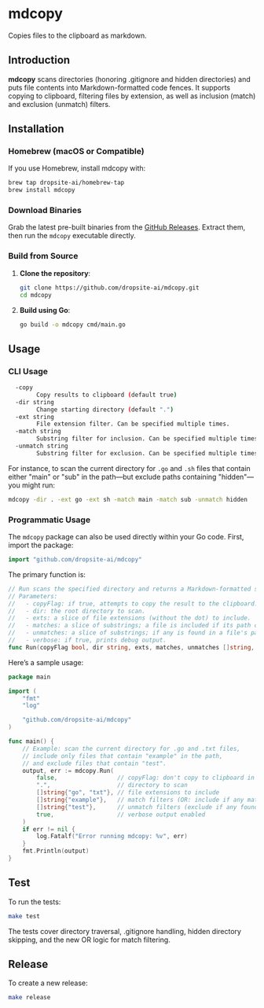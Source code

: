 # mdcopy

Copies files to the clipboard as markdown.

## Introduction

**mdcopy** scans directories (honoring .gitignore and hidden directories) and puts file contents into Markdown-formatted code fences. It supports copying to clipboard, filtering files by extension, as well as inclusion (match) and exclusion (unmatch) filters.

## Installation

### Homebrew (macOS or Compatible)

If you use Homebrew, install mdcopy with:

```bash
brew tap dropsite-ai/homebrew-tap
brew install mdcopy
```

### Download Binaries

Grab the latest pre-built binaries from the [GitHub Releases](https://github.com/dropsite-ai/mdcopy/releases). Extract them, then run the `mdcopy` executable directly.

### Build from Source

1. **Clone the repository**:

   ```bash
   git clone https://github.com/dropsite-ai/mdcopy.git
   cd mdcopy
   ```

2. **Build using Go**:

   ```bash
   go build -o mdcopy cmd/main.go
   ```

## Usage

### CLI Usage

```bash
  -copy
        Copy results to clipboard (default true)
  -dir string
        Change starting directory (default ".")
  -ext string
        File extension filter. Can be specified multiple times.
  -match string
        Substring filter for inclusion. Can be specified multiple times (file is included if any match).
  -unmatch string
        Substring filter for exclusion. Can be specified multiple times.
```

For instance, to scan the current directory for `.go` and `.sh` files that contain either "main" or "sub" in the path—but exclude paths containing "hidden"—you might run:

```bash
mdcopy -dir . -ext go -ext sh -match main -match sub -unmatch hidden
```

### Programmatic Usage

The `mdcopy` package can also be used directly within your Go code. First, import the package:

```go
import "github.com/dropsite-ai/mdcopy"
```

The primary function is:

```go
// Run scans the specified directory and returns a Markdown-formatted string.
// Parameters:
//   - copyFlag: if true, attempts to copy the result to the clipboard.
//   - dir: the root directory to scan.
//   - exts: a slice of file extensions (without the dot) to include.
//   - matches: a slice of substrings; a file is included if its path contains any of these.
//   - unmatches: a slice of substrings; if any is found in a file's path, that file is excluded.
//   - verbose: if true, prints debug output.
func Run(copyFlag bool, dir string, exts, matches, unmatches []string, verbose bool) (string, error)
```

Here’s a sample usage:

```go
package main

import (
	"fmt"
	"log"

	"github.com/dropsite-ai/mdcopy"
)

func main() {
	// Example: scan the current directory for .go and .txt files,
	// include only files that contain "example" in the path,
	// and exclude files that contain "test".
	output, err := mdcopy.Run(
		false,                 // copyFlag: don't copy to clipboard in this example
		".",                   // directory to scan
		[]string{"go", "txt"}, // file extensions to include
		[]string{"example"},   // match filters (OR: include if any match)
		[]string{"test"},      // unmatch filters (exclude if any found)
		true,                  // verbose output enabled
	)
	if err != nil {
		log.Fatalf("Error running mdcopy: %v", err)
	}
	fmt.Println(output)
}
```

## Test

To run the tests:

```bash
make test
```

The tests cover directory traversal, .gitignore handling, hidden directory skipping, and the new OR logic for match filtering.

## Release

To create a new release:

```bash
make release
```